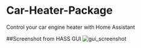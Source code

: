 # Car-Heater-Package
Control your car engine heater with Home Assistant

##Screenshot from HASS GUI
![gui_screenshot](https://user-images.githubusercontent.com/35410076/35776617-0d978b32-09a0-11e8-9422-7ba2ff89f267.jpg)
